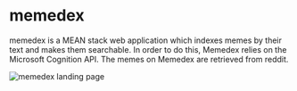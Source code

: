 # memedex
memedex is a MEAN stack web application which indexes memes by their
text and makes them searchable. In order to do this, Memedex relies on
the Microsoft Cognition API. The memes on Memedex are retrieved from reddit.


![memedex landing page](http://i.imgur.com/nuCPjlt.png)
